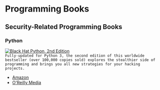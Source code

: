 # Programming Books  

## Security-Related Programming Books  

### Python

<a href="https://amzn.to/4hdOhty"><img src="../images/books/black-hat-python-2nd-edition.jpg" alt="Black Hat Python, 2nd Edition" /></a>  
`Fully-updated for Python 3, the second edition of this worldwide bestseller (over 100,000 copies sold) explores the stealthier side of programming and brings you all new strategies for your hacking projects.`  
- [Amazon](https://amzn.to/3NBwejy)  
- [O'Reilly Media](https://www.oreilly.com/library/view/black-hat-python/9781098128906/)

